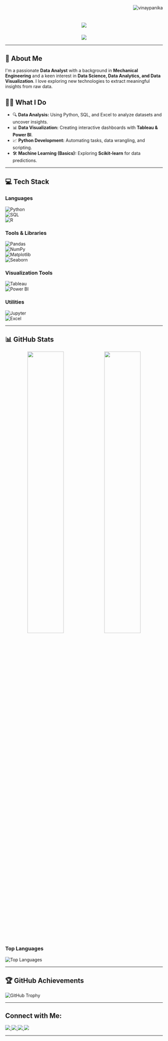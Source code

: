 <p align="right"> 
    <img src="https://komarev.com/ghpvc/?username=vinaypanika&label=Profile%20views&color=0e75b6&style=flat" alt="vinaypanika">
</p>

<h1 align="center">
    <img src="https://readme-typing-svg.herokuapp.com/?font=Righteous&size=35&center=true&vCenter=true&width=500&height=70&duration=4000&lines=Hi+There!+👋;+I'm+Vinay+Kumar+Panika!;" />
</h1>

<h3 align="center">
    <img src="https://readme-typing-svg.herokuapp.com?font=Righteous&size=25&center=true&vCenter=true&width=1000&height=50&duration=6000&pause=1000&lines=🚀+Data+Analyst+|+SQL+|+Python+|+Tableau+|+Excel+|+Data+Visualization+|+Business+Insights">
</h3>

---

## 🚀 About Me  
I'm a passionate **Data Analyst** with a background in **Mechanical Engineering** and a keen interest in **Data Science, Data Analytics, and Data Visualization**. I love exploring new technologies to extract meaningful insights from raw data.

## 🧑‍💻 What I Do  
- 🔍 **Data Analysis:** Using Python, SQL, and Excel to analyze datasets and uncover insights.  
- 📊 **Data Visualization:** Creating interactive dashboards with **Tableau & Power BI**.  
- 📈 **Python Development:** Automating tasks, data wrangling, and scripting.  
- 🛠 **Machine Learning (Basics):** Exploring **Scikit-learn** for data predictions.  

---

## 💻 Tech Stack  

### Languages  
![Python](https://img.shields.io/badge/-Python-3776AB?style=flat&logo=python&logoColor=white)  
![SQL](https://img.shields.io/badge/-SQL-4479A1?style=flat&logo=mysql&logoColor=white)  
![R](https://img.shields.io/badge/-R-276DC3?style=flat&logo=r&logoColor=white)  

### Tools & Libraries  
![Pandas](https://img.shields.io/badge/-Pandas-150458?style=flat&logo=pandas&logoColor=white)  
![NumPy](https://img.shields.io/badge/-NumPy-013243?style=flat&logo=numpy&logoColor=white)  
![Matplotlib](https://img.shields.io/badge/-Matplotlib-11557C?style=flat)  
![Seaborn](https://img.shields.io/badge/-Seaborn-1F77B4?style=flat)  

### Visualization Tools  
![Tableau](https://img.shields.io/badge/-Tableau-E97627?style=flat&logo=tableau&logoColor=white)  
![Power BI](https://img.shields.io/badge/-PowerBI-F2C811?style=flat&logo=powerbi&logoColor=black)  

### Utilities  
![Jupyter](https://img.shields.io/badge/-Jupyter-F37626?style=flat&logo=jupyter&logoColor=white)  
![Excel](https://img.shields.io/badge/-Microsoft%20Excel-217346?style=flat&logo=microsoft-excel&logoColor=white)  

---

## 📊 GitHub Stats  
<p align="center">
  <img src="https://github-readme-stats.vercel.app/api?username=Vinaypanika&show_icons=true&theme=radical" width="48%">
  <img src="https://github-readme-streak-stats.herokuapp.com/?user=Vinaypanika&theme=radical" width="48%">
</p>

### Top Languages  
![Top Languages](https://github-readme-stats.vercel.app/api/top-langs/?username=Vinaypanika&layout=compact&theme=radical)  

---

## 🏆 GitHub Achievements  
![GitHub Trophy](https://github-profile-trophy.vercel.app/?username=Vinaypanika&theme=radical&no-frame=true&margin-w=10)  

---

## Connect with Me:
                
<div align="left"> 
  <a href="mailto:vinaypanika@gmail.com">
    <img src="https://img.shields.io/badge/Gmail-333333?style=for-the-badge&logo=gmail&logoColor=red" />
  </a>
  
  <a href="https://linkedin.com/in/vinaykumarpanika" target="_blank">
    <img src="https://img.shields.io/badge/LinkedIn-0077B5?style=for-the-badge&logo=linkedin&logoColor=white" />
  </a>
  
  <a href="https://github.com/Vinaypanika" target="_blank">
    <img src="https://img.shields.io/badge/GitHub-333333?style=for-the-badge&logo=github&logoColor=white" />
  </a>
  
  <a href="https://sites.google.com/view/vinaykumarpanika/home" target="_blank">
    <img src="https://img.shields.io/badge/Portfolio-FF9800?style=for-the-badge&logo=googlechrome&logoColor=white" />
  </a>
</div>


---

